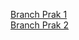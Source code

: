 [Branch Prak 1](https://github.com/Shevabey/prak_pmppl/tree/prak_1) <br/>
[Branch Prak 2](https://github.com/Shevabey/prak_pmppl/tree/prak_2) <br/>
